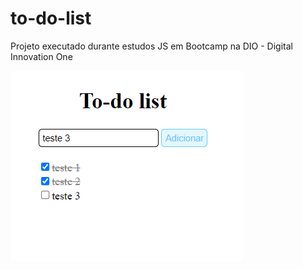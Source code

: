 # to-do-list

Projeto executado durante estudos JS em Bootcamp na DIO - Digital Innovation One

<img src="assets/ex.png">
